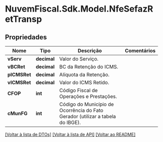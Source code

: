 # NuvemFiscal.Sdk.Model.NfeSefazRetTransp

## Propriedades

Nome | Tipo | Descrição | Comentários
------------ | ------------- | ------------- | -------------
**vServ** | **decimal** | Valor do Serviço. | 
**vBCRet** | **decimal** | BC da Retenção do ICMS. | 
**pICMSRet** | **decimal** | Alíquota da Retenção. | 
**vICMSRet** | **decimal** | Valor do ICMS Retido. | 
**CFOP** | **int** | Código Fiscal de Operações e Prestações. | 
**cMunFG** | **int** | Código do Município de Ocorrência do Fato Gerador (utilizar a tabela do IBGE). | 

[[Voltar à lista de DTOs]](../README.md#documentation-for-models) [[Voltar à lista de API]](../README.md#documentation-for-api-endpoints) [[Voltar ao README]](../README.md)


